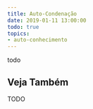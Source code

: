 ```yaml
---
title: Auto-Condenação
date: 2019-01-11 13:00:00
todo: true
topics:
- auto-conhecimento
---
```


todo

## Veja Também
TODO

